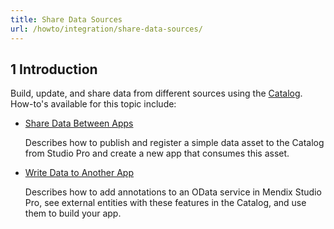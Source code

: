 ```yaml
---
title: Share Data Sources
url: /howto/integration/share-data-sources/
---
```


## 1 Introduction 

Build, update, and share data from different sources using the [Catalog](http://catalog.mendix.com). How-to's available for this topic include: 

* [Share Data Between Apps](/howto/integration/share-data/)

    Describes how to publish and register a simple data asset to the Catalog from Studio Pro and create a new app that consumes this asset.

* [Write Data to Another App](/howto/integration/write-data/)

    Describes how to add annotations to an OData service in Mendix Studio Pro, see external entities with these features in the Catalog, and use them to build your app.
